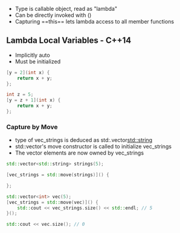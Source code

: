 
- Type is callable object, read as "lambda"
- Can be directly invoked with ()
- Capturing ==this== lets lambda access to all member functions


## Lambda Local Variables - C++14

- Implicitly auto
- Must be initialized

```cpp
[y = 2](int x) {
	return x + y;
};

int z = 5;
[y = z + 1](int x) {
	return x + y;
};
```

### Capture by Move

- type of vec_strings is deduced as std:.vector<std::string>
- std::vector's move constructor is called to initialize vec_strings
- The vector elements are now owned by vec_strings

```cpp
std::vector<std::string> strings(5);

[vec_strings = std::move(strings)]() {

};
```

```cpp
std::vector<int> vec(5);
[vec_strings = std::move(vec)]() {
	std::cout << vec_strings.size() << std::endl; // 5
}();

std::cout << vec.size(); // 0
```